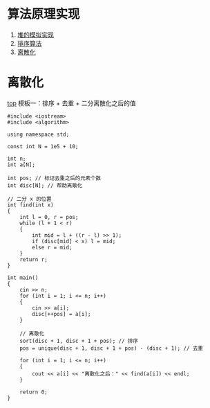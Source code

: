 # 算法原理实现
1. [堆的模拟实现](堆的模拟实现.md)   
2. [排序算法](排序.md)
3. [离散化](#离散化)



# 离散化
[top](#离散化)
模板一：排序 + 去重 + 二分离散化之后的值
```
#include <iostream>
#include <algorithm>

using namespace std;

const int N = 1e5 + 10;

int n;
int a[N];

int pos; // 标记去重之后的元素个数
int disc[N]; // 帮助离散化

// 二分 x 的位置
int find(int x)
{
	int l = 0, r = pos;
	while (l + 1 < r)
	{
		int mid = l + ((r - l) >> 1);
		if (disc[mid] < x) l = mid;
		else r = mid;
	}
	return r;
}

int main()
{
	cin >> n;
	for (int i = 1; i <= n; i++)
	{
		cin >> a[i];
		disc[++pos] = a[i];
	}

	// 离散化
	sort(disc + 1, disc + 1 + pos); // 排序
	pos = unique(disc + 1, disc + 1 + pos) - (disc + 1); // 去重

	for (int i = 1; i <= n; i++)
	{
		cout << a[i] << "离散化之后：" << find(a[i]) << endl;
	}

	return 0;
}
```
